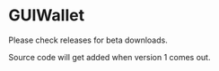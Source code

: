 # GUIWallet
Please check releases for beta downloads.

Source code will get added when version 1 comes out.
